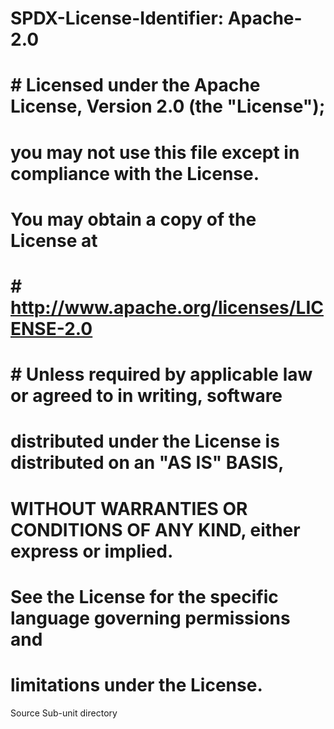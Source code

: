# SPDX-License-Identifier: Apache-2.0
# 
# # Licensed under the Apache License, Version 2.0 (the "License");
# you may not use this file except in compliance with the License.
# You may obtain a copy of the License at
# # http://www.apache.org/licenses/LICENSE-2.0 
# # Unless required by applicable law or agreed to in writing, software
# distributed under the License is distributed on an "AS IS" BASIS,
# WITHOUT WARRANTIES OR CONDITIONS OF ANY KIND, either express or implied.
# See the License for the specific language governing permissions and
# limitations under the License.
Source Sub-unit directory